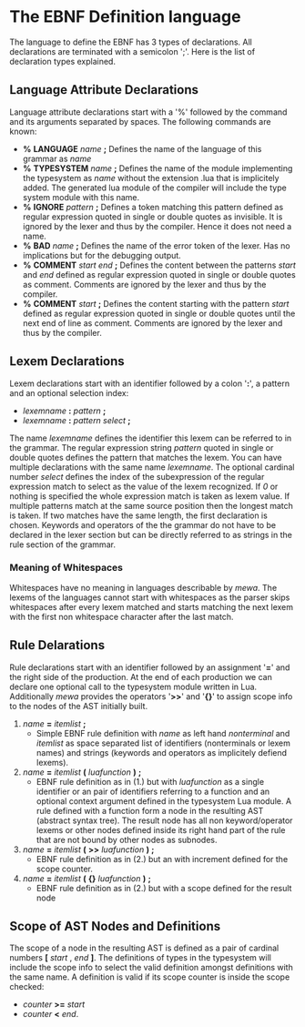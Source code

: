 # The EBNF Definition language
The language to define the EBNF has 3 types of declarations.
All declarations are terminated with a semicolon ';'.
Here is the list of declaration types explained.

## Language Attribute Declarations
Language attribute declarations start with a '%' followed by the command and its arguments separated by spaces.
The following commands are known:

* **%** **LANGUAGE** _name_ **;** Defines the name of the language of this grammar as _name_
* **%** **TYPESYSTEM** _name_ **;** Defines the name of the module implementing the typesystem as _name_ without the extension .lua that is implicitely added. The generated lua module of the compiler will include the type system module with this name.
* **%** **IGNORE** _pattern_ **;** Defines a token matching this pattern defined as regular expression quoted in single or double quotes as invisible. It is ignored by the lexer and thus by the compiler. Hence it does not need a name.
* **%** **BAD** _name_ **;** Defines the name of the error token of the lexer. Has no implications but for the debugging output.
* **%** **COMMENT** _start_ _end_ **;** Defines the content between the patterns _start_ and _end_ defined as regular expression quoted in single or double quotes as comment. Comments are ignored by the lexer and thus by the compiler.
* **%** **COMMENT** _start_ **;** Defines the content starting with the pattern _start_ defined as regular expression quoted in single or double quotes until the next end of line as comment. Comments are ignored by the lexer and thus by the compiler.

## Lexem Declarations
Lexem declarations start with an identifier followed by a colon '**:**', a pattern and an optional selection index:

* _lexemname_ **:** _pattern_ **;**
* _lexemname_ **:** _pattern_ _select_ **;**

The name _lexemname_ defines the identifier this lexem can be referred to in the grammar.
The regular expression string _pattern_ quoted in single or double quotes defines the pattern that matches the lexem.
You can have multiple declarations with the same name _lexemname_.
The optional cardinal number _select_ defines the index of the subexpression of the regular expression match to select as the value of the lexem recognized. If _0_ or nothing is specified the whole expression match is taken as lexem value.
If multiple patterns match at the same source position then the longest match is taken. If two matches have the same length, the first declaration is chosen.
Keywords and operators of the the grammar do not have to be declared in the lexer section but can be directly referred to as strings in the rule section of the grammar.

### Meaning of Whitespaces
Whitespaces have no meaning in languages describable by _mewa_.
The lexems of the languages cannot start with whitespaces as the parser skips whitespaces after every lexem matched and starts matching the next lexem with the first non whitespace character after the last match.

## Rule Delarations
Rule declarations start with an identifier followed by an assignment '**=**' and the right side of the production.
At the end of each production we can declare one optional call to the typesystem module written in Lua.
Additionally _mewa_ provides the operators '**>>**' and '**{}**' to assign scope info to the nodes of the AST initially built.

1. _name_ **=** _itemlist_ **;**
    * Simple EBNF rule definition with _name_ as left hand _nonterminal_ and _itemlist_ as space separated list of identifiers (nonterminals or lexem names) and strings (keywords and operators as implicitely defiend lexems).
2. _name_ **=** _itemlist_ **(** _luafunction_ **)** **;**
    * EBNF rule definition as in (1.) but with _luafunction_ as a single identifier or an pair of identifiers referring to a function and an optional context argument defined in the typesystem Lua module. A rule defined with a function form a node in the resulting AST (abstract syntax tree). The result node has all non keyword/operator lexems or other nodes defined inside its right hand part of the rule that are not bound by other nodes as subnodes.
3. _name_ **=** _itemlist_ **(** **>>** _luafunction_ **)** **;**
    * EBNF rule definition as in (2.) but an with increment defined for the scope counter.
4. _name_ **=** _itemlist_ **(** **{}** _luafunction_ **)** **;**
    * EBNF rule definition as in (2.) but with a scope defined for the result node

## Scope of AST Nodes and Definitions
The scope of a node in the resulting AST is defined as a pair of cardinal numbers **[** _start_ , _end_ **]**.
The definitions of types in the typesystem will include the scope info to select the valid definition amongst definitions with the same name.
A definition is valid if its scope counter is inside the scope checked:
* _counter_ **>=** _start_
* _counter_ **<** _end_.











